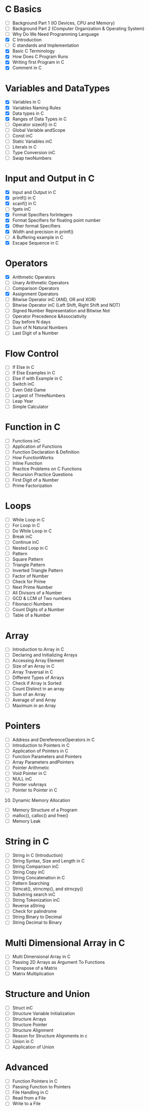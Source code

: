 # C Basics
- [ ] Background Part 1 (IO Devices, CPU and Memory)
- [ ] Background Part 2 (Computer Organization & Operating System)
- [ ] Why Do We Need Programming Language
- [x] C Introduction
- [ ] C standards and Implementation
- [x] Basic C Terminology
- [x] How Does C Program Runs
- [x] Writing first Program in C
- [x] Comment in C

# Variables and DataTypes
- [x] Variables in C
- [x] Variables Naming Rules
- [x] Data types in C
- [x] Ranges of Data Types in C
- [ ] Operator sizeof() in C
- [ ] Global Variable andScope
- [ ] Const inC
- [ ] Static Variables inC
- [ ] Literals in C
- [ ] Type Conversion inC
- [ ] Swap twoNumbers
# Input and Output in C
- [x] Input and Output in C
- [x] printf() in C
- [x] scanf() in C
- [ ] fgets inC
- [x] Format Specifiers forIntegers
- [x] Format Specifiers for floating point number
- [x] Other format Specifiers
- [x] Width and precision in printf()
- [ ] A Buffering example in C
- [x] Escape Sequence in C
# Operators
- [x] Arithmetic Operators
- [ ] Unary Arithmetic Operators
- [ ] Comparison Operators
- [x] Assignment Operators
- [ ] Bitwise Operator inC (AND, OR and XOR)
- [ ] Bitwise Operator inC (Left Shift, Right Shift and NOT)
- [ ] Signed Number Representation and Bitwise Not
- [ ] Operator Precedence &Associativity
- [ ] Day before N days
- [ ] Sum of N Natural Numbers
- [ ] Last Digit of a Number
# Flow Control
- [ ] If Else in C
- [ ] If Else Examples in C
- [ ] Else if with Example in C
- [ ] Switch inC
- [ ] Even Odd Game
- [ ] Largest of ThreeNumbers
- [ ] Leap Year
- [ ] Simple Calculator
# Function in C
- [ ] Functions inC
- [ ] Application of Functions
- [ ] Function Declaration & Definition
- [ ] How FunctionWorks
- [ ] Inline Function
- [ ] Practice Problems on C Functions
- [ ] Recursion Practice Questions
- [ ] First Digit of a Number
- [ ] Prime Factorization
# Loops
- [ ] While Loop in C
- [ ] For Loop in C
- [ ] Do While Loop in C
- [ ] Break inC
- [ ] Continue inC
- [ ] Nested Loop in C
- [ ] Pattern
- [ ] Square Pattern
- [ ] Triangle Pattern
- [ ] Inverted Triangle Pattern
- [ ] Factor of Number
- [ ] Check for Prime
- [ ] Next Prime Number
- [ ] All Divisors of a Number
- [ ] GCD & LCM of Two numbers
- [ ] Fibonacci Numbers
- [ ] Count Digits of a Number
- [ ] Table of a Number
# Array
- [ ] Introduction to Array in C
- [ ] Declaring and Initializing Arrays
- [ ] Accessing Array Element
- [ ] Size of an Array in C
- [ ] Array Traversal in C
- [ ] Different Types of Arrays
- [ ] Check if Array is Sorted
- [ ] Count Distinct in an array
- [ ] Sum of an Array
- [ ] Average of and Array
- [ ] Maximum in an Array
# Pointers
- [ ] Address and DereferenceOperators in C
- [ ] Introduction to Pointers in C
- [ ] Application of Pointers in C
- [ ] Function Parameters and Pointers
- [ ] Array Parameters andPointers
- [ ] Pointer Arithmetic
- [ ] Void Pointer in C
- [ ] NULL inC
- [ ] Pointer vsArrays
- [ ] Pointer to Pointer in C
10. Dynamic Memory Allocation
- [ ] Memory Structure of a Program
- [ ] malloc(), calloc() and free()
- [ ] Memory Leak
# String in C
- [ ] String in C (Introduction)
- [ ] String Syntax, Size and Length in C
- [ ] String Comparison inC
- [ ] String Copy inC
- [ ] String Concatenation in C
- [ ] Pattern Searching
- [ ] Strncat(), strncmp(), and strncpy()
- [ ] Substring search inC
- [ ] String Tokenization inC
- [ ] Reverse aString
- [ ] Check for palindrome
- [ ] String Binary to Decimal
- [ ] String Decimal to Binary
# Multi Dimensional Array in C
- [ ] Multi Dimensional Array in C
- [ ] Passing 2D Arrays as Argument To Functions
- [ ] Transpose of a Matrix
- [ ] Matrix Multiplication
# Structure and Union
- [ ] Struct inC
- [ ] Structure Variable Initialization
- [ ] Structure Arrays
- [ ] Structure Pointer
- [ ] Structure Alignment
- [ ] Reason for Structure Alignments in c
- [ ] Union in C
- [ ] Application of Union
# Advanced
- [ ] Function Pointers in C
- [ ] Passing Function to Pointers
- [ ] File Handling in C
- [ ] Read from a File
- [ ] Write to a File
